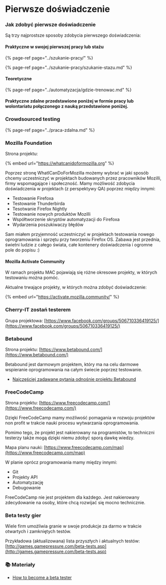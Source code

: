 # Pierwsze doświadczenie

### Jak zdobyć pierwsze doświadczenie

Są trzy najprostsze sposoby zdobycia pierwszego doświadczenia:

#### Praktyczne w swojej pierwszej pracy lub stażu

{% page-ref page="../szukanie-pracy/" %}

{% page-ref page="../szukanie-pracy/szukanie-stazu.md" %}

#### Teoretyczne

{% page-ref page="../automatyzacja/gdzie-trenowac.md" %}

#### Praktyczne zdalne przedstawione poniżej w formie pracy lub wolontariatu połączonego z nauką przedstawione poniżej. 

### Crowdsourced testing

{% page-ref page="../praca-zdalna.md" %}

### Mozilla Foundation

Strona projektu:

{% embed url="https://whatcanidoformozilla.org" %}

Poprzez stronę WhatICanDoForMozilla możemy wybrać w jaki sposób chcemy uczestniczyć w projektach budowanych przez pracowników Mozilli, firmy wspomagające i społeczność. Mamy możliwość zdobycia doświadczenia w projektach \(z perspektywy QA\) poprzez między innymi:

* Testowanie Firefoxa
* Testowanie Thunderbirda
* Tesotwanie Firefox Nightly
* Testowanie nowych produktów Mozilli
* Współtworzenie skryptów automatyzacji do Firefoxa
* Wydarzenia poszukiwaczy błędów

Sam miałem przyjemność uczestniczyć w projektach testowania nowego oprogramowania i sprzętu przy tworzeniu Firefox OS. Zabawa jest przednia, świetni ludzie z całego świata, całe kontenery doświadczenia i ogromne pole do popisu :\)

#### Mozilla Activate Community

W ramach projektu MAC pojawiają się różne okresowe projekty, w których testowaniu można pomóc.

Aktualne trwające projekty, w których można zdobyć doświadczenie:

{% embed url="https://activate.mozilla.community/" %}

### Cherry-IT zostań testerem

Grupa projektowa: [https://www.facebook.com/groups/506710336419125/](https://www.facebook.com/groups/506710336419125/)

### Betabound

Strona projektu: [https://www.betabound.com/](https://www.betabound.com/)

Betabound jest darmowym projektem, który ma na celu darmowe wspieranie oprogramowania na całym świecie poprzez testowanie.

* [Najczęściej zadawane pytania odnośnie projektu Betabound](https://www.betabound.com/10-common-questions-asked-by-testers/)

### FreeCodeCamp

Strona projektu: [https://www.freecodecamp.com/](https://www.freecodecamp.com/)

Dzięki FreeCodeCamp mamy możliwość pomagania w rozwoju projektów non profit w trakcie nauki procesu wytwarzania oprogramowania.

Pomimo tego, że projekt jest nakierowany na programistów, to techniczni testerzy także mogą dzięki niemu zdobyć sporą dawkę wiedzy.

Mapa planu nauki: [https://www.freecodecamp.com/map](https://www.freecodecamp.com/map)

W planie oprócz programowania mamy między innymi:

* Git
* Projekty API
* Automatyzację
* Debugowanie

FreeCodeCamp nie jest projektem dla każdego. Jest nakierowany zdecydowanie na osoby, które chcą rozwijać się mocno technicznie.

### Beta testy gier

Wiele firm umożliwia granie w swoje produkcje za darmo w trakcie otwartych i zamkniętych testów.

Przykładowa \(aktualizowana\) lista przyszłych i aktualnych testów: [http://games.gamepressure.com/beta-tests.asp](http://games.gamepressure.com/beta-tests.asp)

### 📚 Materiały

* [How to become a beta tester](http://www.wikihow.com/Become-a-Beta-Tester)





